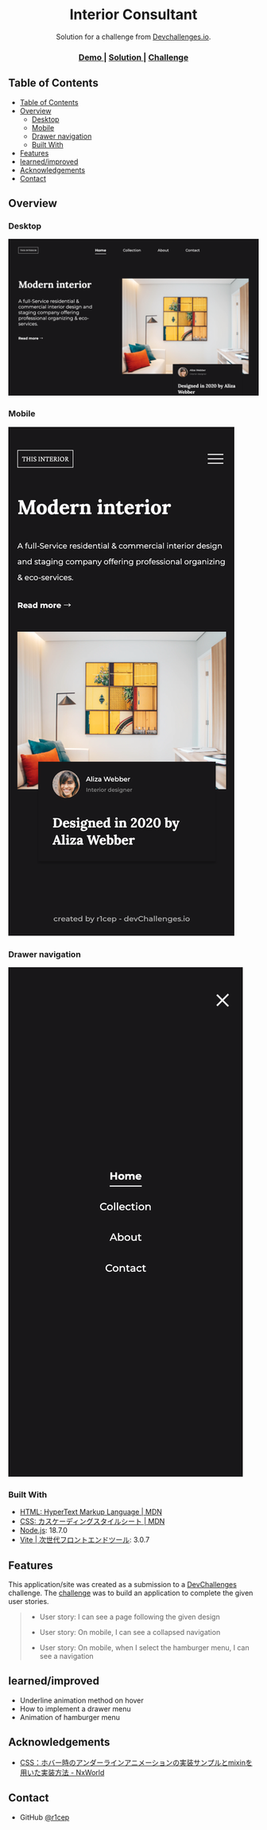 <!-- Please update value in the {}  -->

<h1 align="center">Interior Consultant</h1>

<div align="center">
   Solution for a challenge from  <a href="http://devchallenges.io" target="_blank">Devchallenges.io</a>.
</div>

<div align="center">
  <h3>
    <a href="https://r1cep.github.io/dev-challenges-interior-consultant/">
      Demo
    </a>
    <span> | </span>
    <a href="https://github.com/r1cep/dev-challenges-interior-consultant">
      Solution
    </a>
    <span> | </span>
    <a href="https://devchallenges.io/challenges/Jymh2b2FyebRTUljkNcb">
      Challenge
    </a>
  </h3>
</div>

<!-- TABLE OF CONTENTS -->

## Table of Contents

- [Table of Contents](#table-of-contents)
- [Overview](#overview)
  - [Desktop](#desktop)
  - [Mobile](#mobile)
  - [Drawer navigation](#drawer-navigation)
  - [Built With](#built-with)
- [Features](#features)
- [learned/improved](#learnedimproved)
- [Acknowledgements](#acknowledgements)
- [Contact](#contact)

<!-- OVERVIEW -->

## Overview

### Desktop

![Desktop](./screenshots/desktop.png)

### Mobile
![Mobile](./screenshots/mobile.png)

### Drawer navigation

![Drawer navigation](./screenshots/drawer.png)

### Built With

<!-- This section should list any major frameworks that you built your project using. Here are a few examples.-->

- [HTML: HyperText Markup Language | MDN](https://developer.mozilla.org/ja/docs/Web/HTML)
- [CSS: カスケーディングスタイルシート | MDN](https://developer.mozilla.org/ja/docs/Web/CSS)
- [Node.js](https://nodejs.org/ja/): 18.7.0
- [Vite | 次世代フロントエンドツール](https://ja.vitejs.dev/): 3.0.7

## Features

<!-- List the features of your application or follow the template. Don't share the figma file here :) -->

This application/site was created as a submission to a [DevChallenges](https://devchallenges.io/challenges) challenge. The [challenge](https://devchallenges.io/challenges/Jymh2b2FyebRTUljkNcb) was to build an application to complete the given user stories.

> - User story: I can see a page following the given design
> 
> - User story: On mobile, I can see a collapsed navigation
>
> - User story: On mobile, when I select the hamburger menu, I can see a navigation

## learned/improved

- Underline animation method on hover
- How to implement a drawer menu
- Animation of hamburger menu

## Acknowledgements

<!-- This section should list any articles or add-ons/plugins that helps you to complete the project. This is optional but it will help you in the future. For exmpale -->

- [CSS：ホバー時のアンダーラインアニメーションの実装サンプルとmixinを用いた実装方法 - NxWorld](https://www.nxworld.net/css-hover-underline-animation-examples-and-sass-mixin.html)

## Contact

- GitHub [@r1cep](https://github.com/r1cep)
